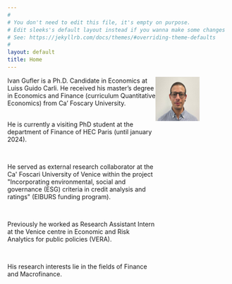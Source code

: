 ```yaml
---
#
# You don't need to edit this file, it's empty on purpose.
# Edit sleeks's default layout instead if you wanna make some changes
# See: https://jekyllrb.com/docs/themes/#overriding-theme-defaults
#
layout: default
title: Home
---
```


<div style="display: flex;">
    <div style="flex: 2;">Ivan Gufler is a Ph.D. Candidate in Economics at Luiss Guido Carli. He received his master’s degree in Economics and Finance (curriculum Quantitative Economics) from Ca’ Foscary University.<br>
<br>

He is currently a visiting PhD student at the department of Finance of HEC Paris (until january 2024).<br>

<br>

He served as external research collaborator at the Ca' Foscari University of Venice within the project "Incorporating environmental, social and governance (ESG) criteria in credit analysis and ratings" (EIBURS funding program).<br>

<br>

Previously he worked as Research Assistant Intern at the Venice centre in Economic and Risk Analytics for public policies (VERA).<br>

<br>

His research interests lie in the fields of Finance and Macrofinance.<br></div>


<div style="flex: 1;">
    <img src="/IvanGufler_Photo.jpg"
         alt="Ivan Gufler" width="100" height="100"></div>
</div>


